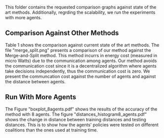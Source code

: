 This folder contains the requested comparison graphs against state of the art methods. 
Additionally, regrding the scalability, we run the experiments with more agents.

## Comparison Against Other Methods
Table 1 shows the comparison against current state of the art methods.
The file "merge_split.png" presents a comparison of our method against the Merge-and-Split method. This method incurrs in energy cost (measured in micro Watts) due to the communication among agents. Our method avoids the communication cost since it is a decentralized algorithm where agents take decisions independently, thus the communication cost is zero. We present the communcation cost against the number of agents and against the distance between agents.

## Run With More Agents
The Figure "boxplot_8agents.pdf" shows the results of the accuracy of the method with 8 agents. 
The figure "distances_histogram8_agents.pdf" shows the change in distance between training distances and testing distances. This is to show how the agents' policies were tested on different coalitions than the ones used at training time.

